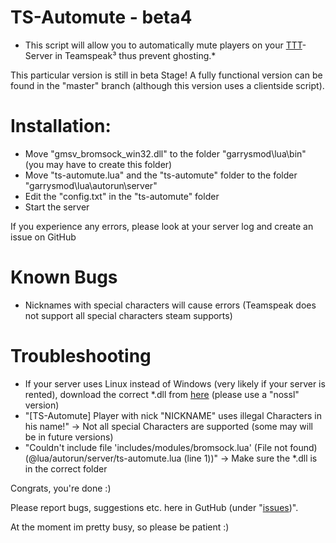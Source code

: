 # TS-Automute - beta4

* This script will allow you to automatically mute players on your [TTT](http://ttt.badking.net/)-Server in Teamspeak³ thus prevent ghosting.*

This particular version is still in beta Stage!
A fully functional version can be found in the "master" branch (although this version uses a clientside script).

# Installation:

* Move "gmsv_bromsock_win32.dll" to the folder "garrysmod\lua\bin" (you may have to create this folder)
* Move "ts-automute.lua" and the "ts-automute" folder to the folder "garrysmod\lua\autorun\server"
* Edit the "config.txt" in the "ts-automute" folder
* Start the server

If you experience any errors, please look at your server log and create an issue on GitHub

# Known Bugs

* Nicknames with special characters will cause errors (Teamspeak does not support all special characters steam supports)

# Troubleshooting

* If your server uses Linux instead of Windows (very likely if your server is rented), download the correct *.dll from [here](https://github.com/Bromvlieg/gm_bromsock/tree/master/Builds) (please use a "nossl" version)
* "\[TS-Automute\] Player with nick "NICKNAME" uses illegal Characters in his name!" -> Not all special Characters are supported (some may will be in future versions)
* "Couldn't include file 'includes/modules/bromsock.lua' (File not found) (@lua/autorun/server/ts-automute.lua (line 1))" -> Make sure the *.dll is in the correct folder

Congrats, you're done :)

Please report bugs, suggestions etc. here in GutHub (under "[issues](https://github.com/grimsi/gamelinker/issues))".

At the moment im pretty busy, so please be patient :)
